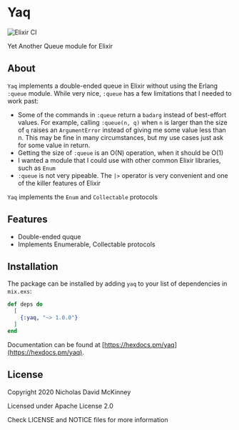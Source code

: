 # Yaq

![Elixir CI](https://github.com/NullOranje/yaq/workflows/Elixir%20CI/badge.svg)

Yet Another Queue module for Elixir

## About

`Yaq` implements a double-ended queue in Elixir without using the Erlang
`:queue` module.  While very nice, `:queue` has a few limitations that I 
needed to work past:
 * Some of the commands in `:queue` return a `badarg` instead of best-effort 
   values.  For example, calling `:queue(n, q)` when `n` is larger than the 
   size of `q` raises an `ArgumentError` instead of giving me some value less
   than n.  This may be fine in many circumstances, but my use cases just ask
   for some value in return.
 * Getting the size of `:queue` is an O(N) operation, when it should be O(1)
 * I wanted a module that I could use with other common Elixir libraries, 
   such as `Enum`
 * `:queue` is not very pipeable.  The `|>` operator is very convenient and 
   one of the killer features of Elixir

`Yaq` implements the `Enum` and `Collectable` protocols
 
## Features
* Double-ended quque
* Implements Enumerable, Collectable protocols

## Installation

The package can be installed by adding `yaq` to your list of dependencies in `mix.exs`:

```elixir
def deps do
  [
    {:yaq, "~> 1.0.0"}
  ]
end
```

Documentation can be found at [https://hexdocs.pm/yaq](https://hexdocs.pm/yaq).

## License
Copyright 2020 Nicholas David McKinney

Licensed under Apache License 2.0

Check LICENSE and NOTICE files for more information

